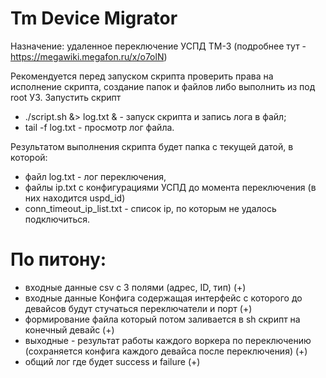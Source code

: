 # Tm Device Migrator

Назначение: удаленное переключение УСПД ТМ-3 (подробнее тут - https://megawiki.megafon.ru/x/o7olN)

Рекомендуется перед запуском скрипта проверить права на исполнение скрипта, создание папок и файлов либо выполнить из под root УЗ.
Запустить скрипт
- ./script.sh &> log.txt &  - запуск скрипта и запись лога в файл;
- tail -f log.txt - просмотр лог файла.

Результатом выполнения скрипта будет папка с текущей датой, в которой:
- файл log.txt - лог переключения,
- файлы ip.txt с конфигурациями УСПД до момента переключения (в них находится uspd_id)
- conn_timeout_ip_list.txt - список ip, по которым не удалось подключиться.

# По питону:
- входные данные csv с 3 полями (адрес, ID, тип) (+)
- входные данные Конфига содержащая интерфейс с которого до девайсов будут стучаться переключатели и порт  (+)
- формирование файла который потом заливается в sh скрипт на конечный девайс (+) 
- выходные - результат работы каждого воркера по переключению (сохраняется конфига каждого девайса после переключения) (+)
- общий лог где будет success и failure (+) 
